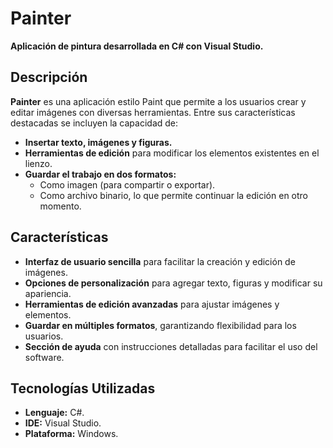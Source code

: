 # Painter

**Aplicación de pintura desarrollada en C# con Visual Studio.**

## Descripción

**Painter** es una aplicación estilo Paint que permite a los usuarios crear y editar imágenes con diversas herramientas. Entre sus características destacadas se incluyen la capacidad de:

- **Insertar texto, imágenes y figuras.**
- **Herramientas de edición** para modificar los elementos existentes en el lienzo.
- **Guardar el trabajo en dos formatos:** 
  - Como imagen (para compartir o exportar).
  - Como archivo binario, lo que permite continuar la edición en otro momento.

## Características

- **Interfaz de usuario sencilla** para facilitar la creación y edición de imágenes.
- **Opciones de personalización** para agregar texto, figuras y modificar su apariencia.
- **Herramientas de edición avanzadas** para ajustar imágenes y elementos.
- **Guardar en múltiples formatos**, garantizando flexibilidad para los usuarios.
- **Sección de ayuda** con instrucciones detalladas para facilitar el uso del software.

## Tecnologías Utilizadas

- **Lenguaje:** C#.
- **IDE:** Visual Studio.
- **Plataforma:** Windows.
